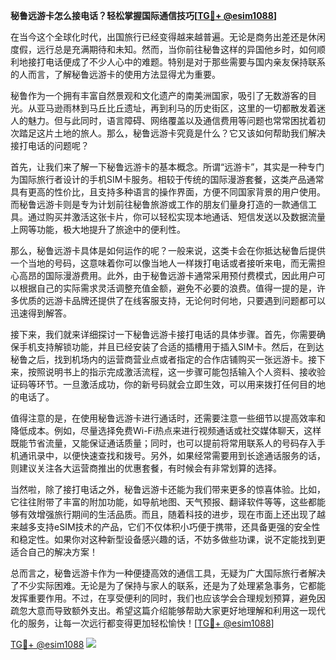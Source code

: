 **秘鲁远游卡怎么接电话？轻松掌握国际通信技巧[[TG💪+ @esim1088](https://t.me/s/esim1088)]**

在当今这个全球化时代，出国旅行已经变得越来越普遍。无论是商务出差还是休闲度假，远行总是充满期待和未知。然而，当你前往秘鲁这样的异国他乡时，如何顺利地接打电话便成了不少人心中的难题。特别是对于那些需要与国内亲友保持联系的人而言，了解秘鲁远游卡的使用方法显得尤为重要。

秘鲁作为一个拥有丰富自然景观和文化遗产的南美洲国家，吸引了无数游客的目光。从亚马逊雨林到马丘比丘遗址，再到利马的历史街区，这里的一切都散发着迷人的魅力。但与此同时，语言障碍、网络覆盖以及通信费用等问题也常常困扰着初次踏足这片土地的旅人。那么，秘鲁远游卡究竟是什么？它又该如何帮助我们解决接打电话的问题呢？

首先，让我们来了解一下秘鲁远游卡的基本概念。所谓“远游卡”，其实是一种专门为国际旅行者设计的手机SIM卡服务。相较于传统的国际漫游套餐，这类产品通常具有更高的性价比，且支持多种语言的操作界面，方便不同国家背景的用户使用。而秘鲁远游卡则是专为计划前往秘鲁旅游或工作的朋友们量身打造的一款通信工具。通过购买并激活这张卡片，你可以轻松实现本地通话、短信发送以及数据流量上网等功能，极大地提升了旅途中的便利性。

那么，秘鲁远游卡具体是如何运作的呢？一般来说，这类卡会在你抵达秘鲁后提供一个当地的号码，这意味着你可以像当地人一样拨打电话或者接听来电，而无需担心高昂的国际漫游费用。此外，由于秘鲁远游卡通常采用预付费模式，因此用户可以根据自己的实际需求灵活调整充值金额，避免不必要的浪费。值得一提的是，许多优质的远游卡品牌还提供了在线客服支持，无论何时何地，只要遇到问题都可以迅速得到解答。

接下来，我们就来详细探讨一下秘鲁远游卡接打电话的具体步骤。首先，你需要确保手机支持解锁功能，并且已经安装了合适的插槽用于插入SIM卡。然后，在到达秘鲁之后，找到机场内的运营商营业点或者指定的合作店铺购买一张远游卡。接下来，按照说明书上的指示完成激活流程，这一步骤可能包括输入个人资料、接收验证码等环节。一旦激活成功，你的新号码就会立即生效，可以用来拨打任何目的地的电话了。

值得注意的是，在使用秘鲁远游卡进行通话时，还需要注意一些细节以提高效率和降低成本。例如，尽量选择免费Wi-Fi热点来进行视频通话或社交媒体聊天，这样既能节省流量，又能保证通话质量；同时，也可以提前将常用联系人的号码存入手机通讯录中，以便快速查找和拨号。另外，如果经常需要用到长途通话服务的话，则建议关注各大运营商推出的优惠套餐，有时候会有非常划算的选择。

当然啦，除了接打电话之外，秘鲁远游卡还能为我们带来更多的惊喜体验。比如，它往往附带了丰富的附加功能，如导航地图、天气预报、翻译软件等等，这些都能够有效增强旅行期间的生活品质。而且，随着科技的进步，现在市面上还出现了越来越多支持eSIM技术的产品，它们不仅体积小巧便于携带，还具备更强的安全性和稳定性。如果你对这种新型设备感兴趣的话，不妨多做些功课，说不定能找到更适合自己的解决方案！

总而言之，秘鲁远游卡作为一种便捷高效的通信工具，无疑为广大国际旅行者解决了不少实际困难。无论是为了保持与家人的联系，还是为了处理紧急事务，它都能发挥重要作用。不过，在享受便利的同时，我们也应该学会合理规划预算，避免因疏忽大意而导致额外支出。希望这篇介绍能够帮助大家更好地理解和利用这一现代化的服务，让每一次远行都变得更加轻松愉快！[[TG💪+ @esim1088](https://t.me/s/esim1088)]

[TG💪+ @esim1088](https://t.me/s/esim1088) ![](https://i.postimg.cc/4NQfJmqS/Snipaste-2025-05-13-00-14-12.png)